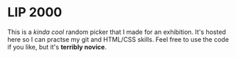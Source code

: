 # LIP 2000

This is a _kinda cool_ random picker that I made for an exhibition. It's hosted here so I can practse my git and HTML/CSS skills. Feel free to use the code if you like, but it's **terribly novice**.
